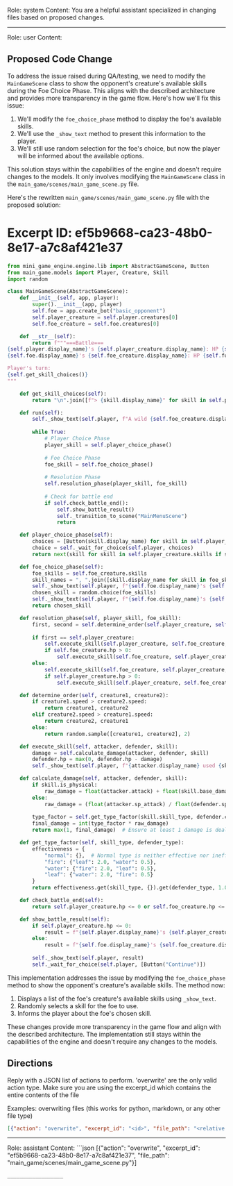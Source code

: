 Role: system
Content: You are a helpful assistant specialized in changing files based on proposed changes.
__________________
Role: user
Content: 
## Proposed Code Change
To address the issue raised during QA/testing, we need to modify the `MainGameScene` class to show the opponent's creature's available skills during the Foe Choice Phase. This aligns with the described architecture and provides more transparency in the game flow. Here's how we'll fix this issue:

1. We'll modify the `foe_choice_phase` method to display the foe's available skills.
2. We'll use the `_show_text` method to present this information to the player.
3. We'll still use random selection for the foe's choice, but now the player will be informed about the available options.

This solution stays within the capabilities of the engine and doesn't require changes to the models. It only involves modifying the `MainGameScene` class in the `main_game/scenes/main_game_scene.py` file.

Here's the rewritten `main_game/scenes/main_game_scene.py` file with the proposed solution:

# Excerpt ID: ef5b9668-ca23-48b0-8e17-a7c8af421e37
```python main_game/scenes/main_game_scene.py
from mini_game_engine.engine.lib import AbstractGameScene, Button
from main_game.models import Player, Creature, Skill
import random

class MainGameScene(AbstractGameScene):
    def __init__(self, app, player):
        super().__init__(app, player)
        self.foe = app.create_bot("basic_opponent")
        self.player_creature = self.player.creatures[0]
        self.foe_creature = self.foe.creatures[0]

    def __str__(self):
        return f"""===Battle===
{self.player.display_name}'s {self.player_creature.display_name}: HP {self.player_creature.hp}/{self.player_creature.max_hp}
{self.foe.display_name}'s {self.foe_creature.display_name}: HP {self.foe_creature.hp}/{self.foe_creature.max_hp}

Player's turn:
{self.get_skill_choices()}
"""

    def get_skill_choices(self):
        return "\n".join([f"> {skill.display_name}" for skill in self.player_creature.skills])

    def run(self):
        self._show_text(self.player, f"A wild {self.foe_creature.display_name} appeared!")
        
        while True:
            # Player Choice Phase
            player_skill = self.player_choice_phase()
            
            # Foe Choice Phase
            foe_skill = self.foe_choice_phase()
            
            # Resolution Phase
            self.resolution_phase(player_skill, foe_skill)
            
            # Check for battle end
            if self.check_battle_end():
                self.show_battle_result()
                self._transition_to_scene("MainMenuScene")
                return

    def player_choice_phase(self):
        choices = [Button(skill.display_name) for skill in self.player_creature.skills]
        choice = self._wait_for_choice(self.player, choices)
        return next(skill for skill in self.player_creature.skills if skill.display_name == choice.display_name)

    def foe_choice_phase(self):
        foe_skills = self.foe_creature.skills
        skill_names = ", ".join([skill.display_name for skill in foe_skills])
        self._show_text(self.player, f"{self.foe.display_name}'s {self.foe_creature.display_name} can use: {skill_names}")
        chosen_skill = random.choice(foe_skills)
        self._show_text(self.player, f"{self.foe.display_name}'s {self.foe_creature.display_name} chose {chosen_skill.display_name}!")
        return chosen_skill

    def resolution_phase(self, player_skill, foe_skill):
        first, second = self.determine_order(self.player_creature, self.foe_creature)
        
        if first == self.player_creature:
            self.execute_skill(self.player_creature, self.foe_creature, player_skill)
            if self.foe_creature.hp > 0:
                self.execute_skill(self.foe_creature, self.player_creature, foe_skill)
        else:
            self.execute_skill(self.foe_creature, self.player_creature, foe_skill)
            if self.player_creature.hp > 0:
                self.execute_skill(self.player_creature, self.foe_creature, player_skill)

    def determine_order(self, creature1, creature2):
        if creature1.speed > creature2.speed:
            return creature1, creature2
        elif creature2.speed > creature1.speed:
            return creature2, creature1
        else:
            return random.sample([creature1, creature2], 2)

    def execute_skill(self, attacker, defender, skill):
        damage = self.calculate_damage(attacker, defender, skill)
        defender.hp = max(0, defender.hp - damage)
        self._show_text(self.player, f"{attacker.display_name} used {skill.display_name}! {defender.display_name} took {damage} damage!")

    def calculate_damage(self, attacker, defender, skill):
        if skill.is_physical:
            raw_damage = float(attacker.attack) + float(skill.base_damage) - float(defender.defense)
        else:
            raw_damage = (float(attacker.sp_attack) / float(defender.sp_defense)) * float(skill.base_damage)
        
        type_factor = self.get_type_factor(skill.skill_type, defender.creature_type)
        final_damage = int(type_factor * raw_damage)
        return max(1, final_damage)  # Ensure at least 1 damage is dealt

    def get_type_factor(self, skill_type, defender_type):
        effectiveness = {
            "normal": {},  # Normal type is neither effective nor ineffective against any type
            "fire": {"leaf": 2.0, "water": 0.5},
            "water": {"fire": 2.0, "leaf": 0.5},
            "leaf": {"water": 2.0, "fire": 0.5}
        }
        return effectiveness.get(skill_type, {}).get(defender_type, 1.0)

    def check_battle_end(self):
        return self.player_creature.hp <= 0 or self.foe_creature.hp <= 0

    def show_battle_result(self):
        if self.player_creature.hp <= 0:
            result = f"{self.player.display_name}'s {self.player_creature.display_name} fainted! You lose!"
        else:
            result = f"{self.foe.display_name}'s {self.foe_creature.display_name} fainted! You win!"
        
        self._show_text(self.player, result)
        self._wait_for_choice(self.player, [Button("Continue")])
```

This implementation addresses the issue by modifying the `foe_choice_phase` method to show the opponent's creature's available skills. The method now:

1. Displays a list of the foe's creature's available skills using `_show_text`.
2. Randomly selects a skill for the foe to use.
3. Informs the player about the foe's chosen skill.

These changes provide more transparency in the game flow and align with the described architecture. The implementation still stays within the capabilities of the engine and doesn't require any changes to the models.

## Directions
Reply with a JSON list of actions to perform. 'overwrite' are the only valid action type. 
Make sure you are using the excerpt_id which contains the entire contents of the file

Examples:
overwriting files (this works for python, markdown, or any other file type)
```json output_example1
[{"action": "overwrite", "excerpt_id": "<id>", "file_path": "<relative file path>"}]
```

__________________
Role: assistant
Content: ```json
[{"action": "overwrite", "excerpt_id": "ef5b9668-ca23-48b0-8e17-a7c8af421e37", "file_path": "main_game/scenes/main_game_scene.py"}]
```
__________________
